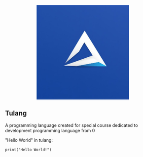 <div align="center">
  <img src="icon.jpg" width="300">
</div>

## Tulang
A programming language created for special
course dedicated to development
programming language from 0

"Hello World" in tulang:
```shell
print("Hello World!")
```




